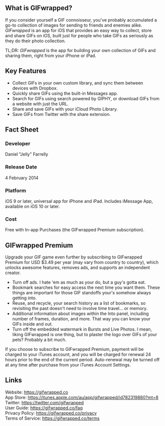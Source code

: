 ## What is GIFwrapped?
If you consider yourself a GIF connoisseur, you've probably accumulated a go-to collection of images for sending to friends and enemies alike. _GIFwrapped_ is an app for iOS that provides an easy way to collect, store and share GIFs on iOS, built just for people who take GIFs as seriously as they do their photo collection.

TL;DR: _GIFwrapped_ is the app for building your own collection of GIFs and sharing them, right from your iPhone or iPad.

## Key Features
- Collect GIFs in your own custom library, and sync them between devices with Dropbox.
- Quickly share GIFs using the built-in Messages app.
- Search for GIFs using search powered by GIPHY, or download GIFs from a website with just the URL.
- Share and save GIFs with your iCloud Photo Library.
- Save GIFs from Twitter with the share extension.

## Fact Sheet

### Developer
Daniel "Jelly" Farrelly

### Release Date
4 February 2014

### Platform
iOS 9 or later, universal app for iPhone and iPad. Includes iMessage App, available on iOS 10 or later.

### Cost
Free with In-app Purchases (the GIFwrapped Premium subscription).

## GIFwrapped Premium

Upgrade your GIF game even further by subscribing to GIFwrapped Premium for USD $3.49 per year (may vary from country to country), which unlocks awesome features, removes ads, and supports an independent creator.

- Turn off ads. I hate 'em as much as your do, but a guy's gotta eat.
- Bookmark searches for easy access the next time you want them. These things are important for those GIF standoffs your's somehow always getting into. 
- Reuse, and recycle, your search history as a list of bookmarks, so revisiting the past doesn't need to involve time travel… or memory.
- Additional information about images within the Into panel, including number of frames, duration, and more. That way you can know your GIFs inside and out.
- Turn off the embedded watermark in Bursts and Live Photos. I mean, liking GIFwrapped is one thing, but to plaster the logo over GIFs of your pets? Probably a bit much.

If you choose to subscribe to GIFwrapped Premium, payment will be charged to your iTunes account, and you will be charged for renewal 24 hours prior to the end of the current period. Auto-renewal may be turned off at any time after purchase from your iTunes Account Settings.

## Links
Website: <https://gifwrapped.co>  
App Store: <https://itunes.apple.com/au/app/gifwrapped/id782319880?mt=8>  
Twitter: <https://twitter.com/gifwrapped>  
User Guide: <https://gifwrapped.co/faq>  
Privacy Policy: <https://gifwrapped.co/privacy>  
Terms of Service: <https://gifwrapped.co/terms>  
